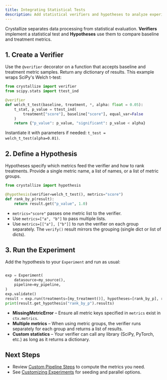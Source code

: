 ```yaml
---
title: Integrating Statistical Tests
description: Add statistical verifiers and hypotheses to analyze experiment outcomes.
---
```


Crystallize separates data processing from statistical evaluation. **Verifiers** implement a statistical test and **Hypotheses** use them to compare baseline and treatment metrics.

## 1. Create a Verifier

Use the `@verifier` decorator on a function that accepts baseline and treatment metric samples. Return any dictionary of results. This example wraps SciPy's Welch t-test:

```python
from crystallize import verifier
from scipy.stats import ttest_ind

@verifier
def welch_t_test(baseline, treatment, *, alpha: float = 0.05):
    t_stat, p_value = ttest_ind(
        treatment["score"], baseline["score"], equal_var=False
    )
    return {"p_value": p_value, "significant": p_value < alpha}
```

Instantiate it with parameters if needed: `t_test = welch_t_test(alpha=0.01)`.

## 2. Define a Hypothesis

Hypotheses specify which metrics feed the verifier and how to rank treatments. Provide a single metric name, a list of names, or a list of metric groups.

```python
from crystallize import hypothesis

@hypothesis(verifier=welch_t_test(), metrics="score")
def rank_by_p(result):
    return result.get("p_value", 1.0)
```

- `metrics="score"` passes one metric list to the verifier.
- Use `metrics=["a", "b"]` to pass multiple lists.
- Use `metrics=[["a"], ["b"]]` to run the verifier on each group separately. The `verify()` result mirrors the grouping (single dict or list of dicts).

## 3. Run the Experiment

Add the hypothesis to your `Experiment` and run as usual:

```python

exp = Experiment(
    datasource=my_source(),
    pipeline=my_pipeline,
)
exp.validate()
result = exp.run(treatments=[my_treatment()], hypotheses=[rank_by_p], replicates=10)
print(result.get_hypothesis("rank_by_p").results)
```
- **MissingMetricError** – Ensure all metric keys specified in `metrics` exist in `ctx.metrics`.
- **Multiple metrics** – When using metric groups, the verifier runs separately for each group and returns a list of results.
- **Custom statistics** – Your verifier can call any library (SciPy, PyTorch, etc.) as long as it returns a dictionary.

## Next Steps

- Review [Custom Pipeline Steps](custom-steps.md) to compute the metrics you need.
- See [Customizing Experiments](customizing-experiments.md) for seeding and parallel options.
